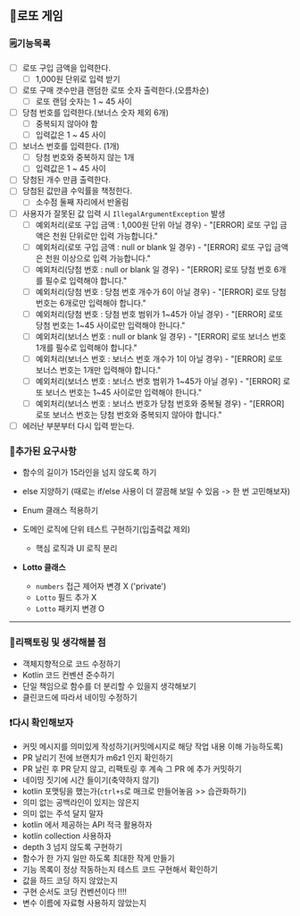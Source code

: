 ## 🎰로또 게임

### 🗒️기능목록

- [ ] 로또 구입 금액을 입력한다.
  - [ ] 1,000원 단위로 입력 받기
- [ ] 로또 구매 갯수만큼 랜덤한 로또 숫자 출력한다.(오름차순)
    - [ ] 로또 랜덤 숫자는 1 ~ 45 사이
- [ ] 당첨 번호를 입력한다.(보너스 숫자 제외 6개)
    - [ ] 중복되지 않아야 함
    - [ ] 입력값은 1 ~ 45 사이
- [ ] 보너스 번호를 입력한다. (1개)
  -  [ ] 당첨 번호와 중복하지 않는 1개
  -  [ ] 입력값은 1 ~ 45 사이
- [ ] 당첨된 개수 만큼 출력한다.
- [ ] 당첨된 값만큼 수익률을 책정한다.
  - [ ] 소수점 둘째 자리에서 반올림
- [ ] 사용자가 잘못된 값 입력 시 `IllegalArgumentException` 발생
    - [ ] 예외처리(로또 구입 금액 : 1,000원 단위 아닐 경우) - "[ERROR] 로또 구입 금액은 천원 단위로만 입력 가능합니다."
    - [ ] 예외처리(로또 구입 금액 : null or blank 일 경우) - "[ERROR] 로또 구입 금액은 천원 이상으로 입력 가능합니다."
    - [ ] 예외처리(당첨 번호 : null or blank 일 경우) - "[ERROR] 로또 당첨 번호 6개를 필수로 입력해야 합니다."
    - [ ] 예외처리(당첨 번호 : 당첨 번호 개수가 6이 아닐 경우) - "[ERROR] 로또 당첨 번호는 6개로만 입력해야 합니다."
    - [ ] 예외처리(당첨 번호 : 당첨 번호 범위가 1~45가 아닐 경우) - "[ERROR] 로또 당첨 번호는 1~45 사이로만 입력해야 한니다."
    - [ ] 예외처리(보너스 번호 : null or blank 일 경우) - "[ERROR] 로또 보너스 번호 1개를 필수로 입력해야 합니다."
    - [ ] 예외처리(보너스 번호 : 보너스 번호 개수가 1이 아닐 경우) - "[ERROR] 로또 보너스 번호는 1개만 입력해야 합니다."
    - [ ] 예외처리(보너스 번호 : 보너스 번호 범위가 1~45가 아닐 경우) - "[ERROR] 로또 보너스 번호는 1~45 사이로만 입력해야 한니다."
    - [ ] 예외처리(보너스 번호 : 보너스 번호가 당첨 번호와 중복될 경우) - "[ERROR] 로또 보너스 번호는 당첨 번호와 중복되지 않아야 합니다."
- [ ] 에러난 부분부터 다시 입력 받는다.

### 📌추가된 요구사항
- 함수의 길이가 15라인을 넘지 않도록 하기
- else 지양하기 (때로는 if/else 사용이 더 깔끔해 보일 수 있음 -> 한 번 고민해보자)
- Enum 클래스 적용하기
- 도메인 로직에 단위 테스트 구현하기(입출력값 제외)
  - 핵심 로직과 UI 로직 분리

- **Lotto 클래스**
  - `numbers` 접근 제어자 변경 X ('private')
  - `Lotto` 필드 추가 X
  - `Lotto` 패키지 변경 O

---

### 🤔리팩토링 및 생각해볼 점
- 객체지향적으로 코드 수정하기
- Kotlin 코드 컨벤션 준수하기
- 단일 책임으로 함수를 더 분리할 수 있을지 생각해보기
- 클린코드에 따라서 네이밍 수정하기

### ❗다시 확인해보자
- 커밋 메시지를 의미있게 작성하기(커밋메시지로 해당 작업 내용 이해 가능하도록)
- PR 날리기 전에 브랜치가 m6z1 인지 확인하기
- PR 날린 후 PR 닫지 않고, 리팩토링 후 계속 그 PR 에 추가 커밋하기
- 네이밍 짓기에 시간 들이기(축약하지 않기)
- kotlin 포맷팅을 했는가(`ctrl+s`로 매크로 만들어놓음 >> 습관화하기)
- 의미 없는 공백라인이 있지는 않은지
- 의미 없는 주석 달지 말자
- kotlin 에서 제공하는 API 적극 활용하자
- kotlin collection 사용하자
- depth 3 넘지 않도록 구현하기
- 함수가 한 가지 일만 하도록 최대한 작게 만들기
- 기능 목록이 정상 작동하는지 테스트 코드 구현해서 확인하기
- 값을 하드 코딩 하지 않았는지
- 구현 순서도 코딩 컨벤션이다 !!!!
- 변수 이름에 자료형 사용하지 않았는지
